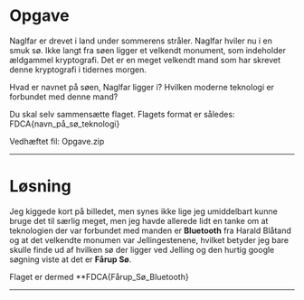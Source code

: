 # Opgave


Naglfar er drevet i land under sommerens stråler. Naglfar hviler nu i en smuk sø. Ikke langt fra søen ligger et velkendt monument, som indeholder ældgammel kryptografi. Det er en meget velkendt mand som har skrevet denne kryptografi i tidernes morgen.

Hvad er navnet på søen, Naglfar ligger i?
Hvilken moderne teknologi er forbundet med denne mand?

Du skal selv sammensætte flaget. Flagets format er således:
FDCA{navn_på_sø_teknologi}

Vedhæftet fil: Opgave.zip

---

# Løsning

Jeg kiggede kort på billedet, men synes ikke lige jeg umiddelbart kunne bruge det til særlig meget, men jeg havde allerede lidt en tanke om at teknologien der var forbundet med manden er **Bluetooth** fra Harald Blåtand og at det velkendte monumen var Jellingestenene, hvilket betyder jeg bare skulle finde ud af hvilken sø der ligger ved Jelling og den hurtig google søgning viste at det er **Fårup Sø**.

Flaget er dermed **FDCA{Fårup_Sø_Bluetooth}

---
